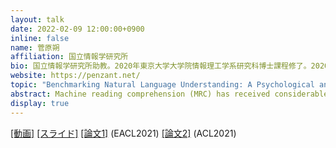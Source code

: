 ```yaml
---
layout: talk
date: 2022-02-09 12:00:00+0900
inline: false
name: 菅原朔
affiliation: 国立情報学研究所
bio: 国立情報学研究所助教。2020年東京大学大学院情報理工学系研究科博士課程修了。2020年より現職。
website: https://penzant.net/
topic: "Benchmarking Natural Language Understanding: A Psychological and Philosophical Perspective?"
abstract: Machine reading comprehension (MRC) has received considerable attention as a benchmark for natural language understanding. However, the conventional task design of MRC lacks explainability beyond the model interpretation, i.e., reading comprehension by a model cannot be explained in human terms. To this end, this talk provides a theoretical basis for the design of MRC datasets based on psychology as well as psychometrics, and summarizes it in terms of the prerequisites for benchmarking MRC. The talk may also include our recent (a little bit philosophical) discussion on language understanding and its evaluation.
display: true
---
```


[[動画]](https://youtu.be/1IDhsDdnHsY) [[スライド]](https://penzant.net/files/nlp_colloquium_20220209_sugawara.pdf) [[論文1]](https://arxiv.org/abs/2004.01912) (EACL2021) [[論文2]](https://arxiv.org/abs/2106.00794) (ACL2021)
